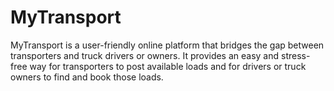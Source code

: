 # MyTransport
MyTransport is a user-friendly online platform that bridges the gap between transporters and truck drivers or owners. It provides an easy and stress-free way for transporters to post available loads and for drivers or truck owners to find and book those loads.
